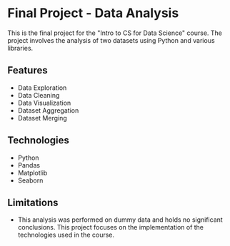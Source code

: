 # Final Project - Data Analysis

This is the final project for the "Intro to CS for Data Science" course. The project involves the analysis of two datasets using Python and various libraries.


## Features

- Data Exploration
- Data Cleaning 
- Data Visualization
- Dataset Aggregation
- Dataset Merging

## Technologies

- Python
- Pandas
- Matplotlib
- Seaborn

## Limitations
- This analysis was performed on dummy data and holds no significant conclusions. This project focuses on the implementation of the technologies used in the course.
